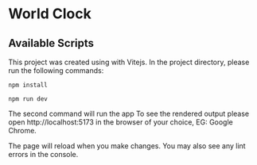 # World Clock

## Available Scripts

This project was created using with Vitejs. In the project directory, please run the following commands:

`npm install`

`npm run dev`

The second command will run the app
To see the rendered output please open http://localhost:5173 in the browser of your choice, EG: Google Chrome.

The page will reload when you make changes.
You may also see any lint errors in the console.
